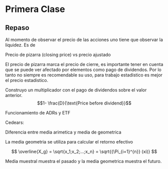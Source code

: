 # Primera Clase 
## Repaso

Al momento de observar el precio de las acciones uno tiene que observar la liquidez. Es de

Precio de pizarra (closing price) vs precio ajustado


El precio de pizarra marca el precio de cierre, es importante tener en cuenta que se puede ver afectado por elementos como pago de dividendos. Por lo tanto no siempre es recomendable su uso, para trabajo estadistico es mejor el precio estadistico.
 
Construyo un multiplicador con el pago de dividendos sobre el valor anterior.  $$1- \frac{D}{\text{Price before dividend}}$$

Funcionamiento de ADRs y ETF

Cedears: 

Diferencia entre media arimetica y media de geometrica

La media geometria se utiliza para calcular el retorno efectivo 

$$
\overline{X_g} = \sqrt{x_1;x_2;...;x_n} =  \sqrt{{\Pi_{i=1}^{n}}  (xi)}
$$

Media muestral muestra el pasado y la media geometrica muestra el futuro. 







